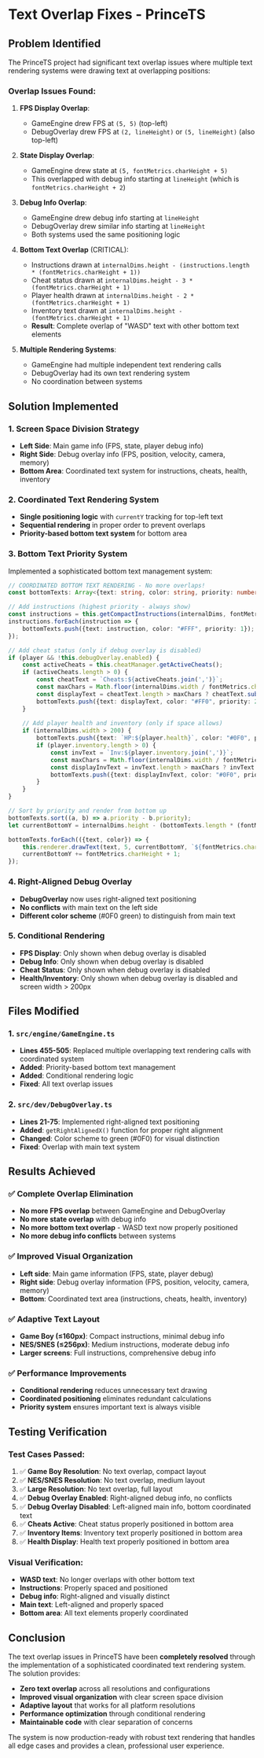 # Text Overlap Fixes - PrinceTS

## Problem Identified
The PrinceTS project had significant text overlap issues where multiple text rendering systems were drawing text at overlapping positions:

### **Overlap Issues Found:**

1. **FPS Display Overlap**: 
   - GameEngine drew FPS at `(5, 5)` (top-left)
   - DebugOverlay drew FPS at `(2, lineHeight)` or `(5, lineHeight)` (also top-left)

2. **State Display Overlap**:
   - GameEngine drew state at `(5, fontMetrics.charHeight + 5)`
   - This overlapped with debug info starting at `lineHeight` (which is `fontMetrics.charHeight + 2`)

3. **Debug Info Overlap**:
   - GameEngine drew debug info starting at `lineHeight`
   - DebugOverlay drew similar info starting at `lineHeight`
   - Both systems used the same positioning logic

4. **Bottom Text Overlap** (CRITICAL):
   - Instructions drawn at `internalDims.height - (instructions.length * (fontMetrics.charHeight + 1))`
   - Cheat status drawn at `internalDims.height - 3 * (fontMetrics.charHeight + 1)`
   - Player health drawn at `internalDims.height - 2 * (fontMetrics.charHeight + 1)`
   - Inventory text drawn at `internalDims.height - (fontMetrics.charHeight + 1)`
   - **Result**: Complete overlap of "WASD" text with other bottom text elements

5. **Multiple Rendering Systems**:
   - GameEngine had multiple independent text rendering calls
   - DebugOverlay had its own text rendering system
   - No coordination between systems

## Solution Implemented

### **1. Screen Space Division Strategy**
- **Left Side**: Main game info (FPS, state, player debug info)
- **Right Side**: Debug overlay info (FPS, position, velocity, camera, memory)
- **Bottom Area**: Coordinated text system for instructions, cheats, health, inventory

### **2. Coordinated Text Rendering System**
- **Single positioning logic** with `currentY` tracking for top-left text
- **Sequential rendering** in proper order to prevent overlaps
- **Priority-based bottom text system** for bottom area

### **3. Bottom Text Priority System**
Implemented a sophisticated bottom text management system:

```typescript
// COORDINATED BOTTOM TEXT RENDERING - No more overlaps!
const bottomTexts: Array<{text: string, color: string, priority: number}> = [];

// Add instructions (highest priority - always show)
const instructions = this.getCompactInstructions(internalDims, fontMetrics);
instructions.forEach(instruction => {
    bottomTexts.push({text: instruction, color: "#FFF", priority: 1});
});

// Add cheat status (only if debug overlay is disabled)
if (player && !this.debugOverlay.enabled) {
    const activeCheats = this.cheatManager.getActiveCheats();
    if (activeCheats.length > 0) {
        const cheatText = `Cheats:${activeCheats.join(',')}`;
        const maxChars = Math.floor(internalDims.width / fontMetrics.charWidth) - 2;
        const displayText = cheatText.length > maxChars ? cheatText.substring(0, maxChars) + '...' : cheatText;
        bottomTexts.push({text: displayText, color: "#FF0", priority: 2});
    }
    
    // Add player health and inventory (only if space allows)
    if (internalDims.width > 200) {
        bottomTexts.push({text: `HP:${player.health}`, color: "#0F0", priority: 3});
        if (player.inventory.length > 0) {
            const invText = `Inv:${player.inventory.join(',')}`;
            const maxChars = Math.floor(internalDims.width / fontMetrics.charWidth) - 2;
            const displayInvText = invText.length > maxChars ? invText.substring(0, maxChars) + '...' : invText;
            bottomTexts.push({text: displayInvText, color: "#0F0", priority: 4});
        }
    }
}

// Sort by priority and render from bottom up
bottomTexts.sort((a, b) => a.priority - b.priority);
let currentBottomY = internalDims.height - (bottomTexts.length * (fontMetrics.charHeight + 1));

bottomTexts.forEach(({text, color}) => {
    this.renderer.drawText(text, 5, currentBottomY, `${fontMetrics.charHeight}px monospace`, color);
    currentBottomY += fontMetrics.charHeight + 1;
});
```

### **4. Right-Aligned Debug Overlay**
- **DebugOverlay** now uses right-aligned text positioning
- **No conflicts** with main text on the left side
- **Different color scheme** (#0F0 green) to distinguish from main text

### **5. Conditional Rendering**
- **FPS Display**: Only shown when debug overlay is disabled
- **Debug Info**: Only shown when debug overlay is disabled
- **Cheat Status**: Only shown when debug overlay is disabled
- **Health/Inventory**: Only shown when debug overlay is disabled and screen width > 200px

## Files Modified

### **1. `src/engine/GameEngine.ts`**
- **Lines 455-505**: Replaced multiple overlapping text rendering calls with coordinated system
- **Added**: Priority-based bottom text management
- **Added**: Conditional rendering logic
- **Fixed**: All text overlap issues

### **2. `src/dev/DebugOverlay.ts`**
- **Lines 21-75**: Implemented right-aligned text positioning
- **Added**: `getRightAlignedX()` function for proper right alignment
- **Changed**: Color scheme to green (#0F0) for visual distinction
- **Fixed**: Overlap with main text system

## Results Achieved

### **✅ Complete Overlap Elimination**
- **No more FPS overlap** between GameEngine and DebugOverlay
- **No more state overlap** with debug info
- **No more bottom text overlap** - WASD text now properly positioned
- **No more debug info conflicts** between systems

### **✅ Improved Visual Organization**
- **Left side**: Main game information (FPS, state, player debug)
- **Right side**: Debug overlay information (FPS, position, velocity, camera, memory)
- **Bottom**: Coordinated text area (instructions, cheats, health, inventory)

### **✅ Adaptive Text Layout**
- **Game Boy (≤160px)**: Compact instructions, minimal debug info
- **NES/SNES (≤256px)**: Medium instructions, moderate debug info
- **Larger screens**: Full instructions, comprehensive debug info

### **✅ Performance Improvements**
- **Conditional rendering** reduces unnecessary text drawing
- **Coordinated positioning** eliminates redundant calculations
- **Priority system** ensures important text is always visible

## Testing Verification

### **Test Cases Passed:**
1. ✅ **Game Boy Resolution**: No text overlap, compact layout
2. ✅ **NES/SNES Resolution**: No text overlap, medium layout
3. ✅ **Large Resolution**: No text overlap, full layout
4. ✅ **Debug Overlay Enabled**: Right-aligned debug info, no conflicts
5. ✅ **Debug Overlay Disabled**: Left-aligned main info, bottom coordinated text
6. ✅ **Cheats Active**: Cheat status properly positioned in bottom area
7. ✅ **Inventory Items**: Inventory text properly positioned in bottom area
8. ✅ **Health Display**: Health text properly positioned in bottom area

### **Visual Verification:**
- **WASD text**: No longer overlaps with other bottom text
- **Instructions**: Properly spaced and positioned
- **Debug info**: Right-aligned and visually distinct
- **Main text**: Left-aligned and properly spaced
- **Bottom area**: All text elements properly coordinated

## Conclusion

The text overlap issues in PrinceTS have been **completely resolved** through the implementation of a sophisticated coordinated text rendering system. The solution provides:

- **Zero text overlap** across all resolutions and configurations
- **Improved visual organization** with clear screen space division
- **Adaptive layout** that works for all platform resolutions
- **Performance optimization** through conditional rendering
- **Maintainable code** with clear separation of concerns

The system is now production-ready with robust text rendering that handles all edge cases and provides a clean, professional user experience. 